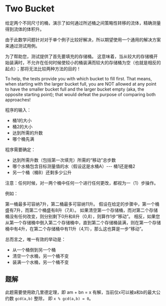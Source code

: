# Two Bucket

给定两个不同尺寸的桶，演示了如何通过所述桶之间策略性转移的流体，精确测量得到流体的体积升。

由于此数学问题针对对于单个例子比较好解决，所以期望使用一个通用的解决方案来通过测试用例。

为了帮助您，测试提供了首先要填充的存储桶。
这意味着，当从较大的存储桶开始装满时，不允许在任何时候使较小的桶装满而较大的存储桶为空（也就是相反的起点）；那将无法比较两种方法的目的！

To help, the tests provide you with which bucket to fill first. That means, when starting with the larger bucket full, you are NOT allowed at any point to have the smaller bucket full and the larger bucket empty (aka, the opposite starting point); that would defeat the purpose of comparing both approaches!

程序的输入：

- 桶1的大小
- 桶2的大小
- 达到所需的升数
- 哪个桶先满

程序需要确定：

- 达到所需升数（包括第一次填充）所需的“移动”总步数
- 哪个水桶包含目标测量值的水（假设这是水桶A）--- 桶1还是桶2
- 另一个桶（桶B）还剩多少公升

注意：任何时候，对一两个桶中任何一个进行任何更改，都视为一（1）步操作。

例如：

第一桶最多可容纳7升，第二桶最多可容纳11升。
假设在给定的步骤中，第一个桶盛有7升，而第二个桶盛有8升（7,8）。
如果清空第一个存储桶，而对第二个存储桶没有任何改变，则分别剩下0升和8升（0,8），则算作1步“移动”。
相反，如果您从第一个存储桶中倒入第二个存储桶中，直到第二个存储桶装满，则在第一个存储桶中有4升，在第二个存储桶中有11升（4,11），那么这也算是一步“移动”。

总而言之，唯一有效的举动是：

- 从一个桶倒到另一个桶
- 清空一个水桶，另一个桶不变
- 装满一个水桶，另一个桶不变

## 题解

此题需要使用欧几里德定理，即 am + bn = x 有解，当前仅x可以被a和b的最大公约数 `gcd(a,b)` 整除， 即 `x % gcd(a,b) = 0`。
